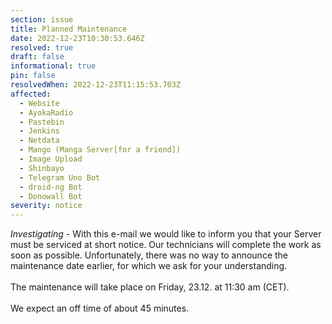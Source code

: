 ```yaml
---
section: issue
title: Planned Maintenance
date: 2022-12-23T10:30:53.646Z
resolved: true
draft: false
informational: true
pin: false
resolvedWhen: 2022-12-23T11:15:53.703Z
affected:
  - Website
  - AyokaRadio
  - Pastebin
  - Jenkins
  - Netdata
  - Mango (Manga Server[for a friend])
  - Image Upload
  - Shinbayo
  - Telegram Uno Bot
  - droid-ng Bot
  - Donowall Bot
severity: notice
---
```

*Investigating* - With this e-mail we would like to inform you that your Server must be serviced at short notice. Our technicians will complete the work as soon as possible. Unfortunately, there was no way to announce the maintenance date earlier, for which we ask for your understanding.\
\
The maintenance will take place on Friday, 23.12. at 11:30 am (CET).\
\
We expect an off time of about 45 minutes.